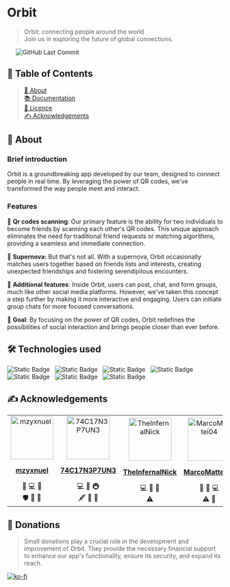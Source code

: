 # Orbit

> Orbit: connecting people around the world \
> Join us in exploring the future of global connections.

&nbsp;&nbsp;&nbsp;&nbsp;&nbsp;![GitHub Last Commit](https://img.shields.io/github/last-commit/eptastellar/Orbit)

## 📝 Table of Contents

> [🧐️ About](#-about) \
> [📚️ Documentation](https://github.com/eptastellar/orbit/wiki)\
> [📜️️️️️️️️️ Licence](/LICENSE) \
> [✍ Acknowledgements](#-authors)

## 🧐 About

### Brief introduction

Orbit is a groundbreaking app developed by our team, designed to connect people in real time. By leveraging the power of QR codes, we've transformed the way people meet and interact.

### Features

🔎 **Qr codes scanning**: Our primary feature is the ability for two individuals to become friends by scanning each other's QR codes. This unique approach eliminates the need for traditional friend requests or matching algorithms, providing a seamless and immediate connection.

🌌 **Supernova:** But that's not all. With a supernova, Orbit occasionally matches users together based on friends lists and interests, creating unexpected friendships and fostering serendipitous encounters.

🔗 **Additional features**: Inside Orbit, users can post, chat, and form groups, much like other social media platforms. However, we've taken this concept a step further by making it more interactive and engaging. Users can initiate group chats for more focused conversations.

🎯 **Goal**: By focusing on the power of QR codes, Orbit redefines the possibilities of social interaction and brings people closer than ever before.

## 🛠️ Technologies used

![Static Badge](https://img.shields.io/badge/TypeScript-%23007acc?style=for-the-badge&logo=typescript&labelColor=black)&nbsp;&nbsp;
![Static Badge](https://img.shields.io/badge/Tauri-%23ffc131?style=for-the-badge&logo=tauri&labelColor=black)&nbsp;&nbsp;
![Static Badge](https://img.shields.io/badge/Nextjs-%23ffffff?style=for-the-badge&logo=next.js&labelColor=black)&nbsp;&nbsp;
![Static Badge](https://img.shields.io/badge/React-61DBFB?style=for-the-badge&logo=react&labelColor=black)&nbsp;&nbsp;
![Static Badge](https://img.shields.io/badge/Express-%23ffffff?style=for-the-badge&logo=express&labelColor=black)&nbsp;&nbsp;
![Static Badge](https://img.shields.io/badge/Firebase-%23F5820D?style=for-the-badge&logo=firebase&labelColor=black)&nbsp;&nbsp;
![Static Badge](https://img.shields.io/badge/Neo4j-%230096FF?style=for-the-badge&logo=neo4j&labelColor=black)&nbsp;&nbsp;

## ✍ Acknowledgements

<table>
   <tr>
      <td align="center" style = "min-width: 100px;">
         <a href="https://github.com/mzyxnuel">
            <img src="https://avatars.githubusercontent.com/u/137792640" width="100px;" alt="mzyxnuel"/><br />
            <p><b>mzyxnuel</b></p>
         </a>
         <a title="Project Management">📆</a>
         <a title="Code">💻</a>
         <a title="Design">🎨</a><br />
         <a title="Security">🛡</a>
         <a title="Ideas, Planning, & Feedback">🤔</a>
         <a title="Reviewed Pull Requests">👀</a>
         </a>
      </td>
      <td align="center" style = "min-width: 100px;">
         <a href="https://github.com/74C17N3P7UN3">
            <img src="https://avatars.githubusercontent.com/u/89161150" width="100px;" alt="74C17N3P7UN3"/><br />
            <p><b>74C17N3P7UN3</b></p>
         </a>
         <a title="Code">💻</a>
         <a title="Design">🎨</a>
         <a title="Infrastructure (Hosting, Build-Tools, etc.)">🚇</a> <br />
         <a title="Content">🖋</a>
         <a title="Ideas, Planning, & Feedback">🤔</a>
         <a title="Reviewed Pull Requests">👀</a>
      </td>
      <td align="center" style = "min-width: 100px;">
         <a href="https://github.com/TheInfernalNick">
            <img src="https://avatars.githubusercontent.com/u/82029415" width="100px;" alt="TheInfernalNick"/><br />
            <p><b>TheInfernalNick</b></p>
         </a>
         <a title="Code">💻</a>
         <a title="Ideas, Planning, & Feedback">🤔</a>
         <a title="Documentation">📖</a> <br />
         <a title="Testing">⚠️</a>
      </td>
      <td align="center" style = "min-width: 100px;">
         <a href="https://github.com/MarcoMattei04">
            <img src="https://avatars.githubusercontent.com/u/151754542"
               width="100px;" alt="MarcoMattei04"/><br />
            <p><b>MarcoMattei04</b></p>
         </a>
         <a title="Documentation">📖</a>
         <a title="Design">🎨</a>
         <a title="Code">💻</a> <br/>
         <a title="Testing">⚠️</a>
         <a title="User Testing">📓</a>
      </td>
      <td align="center" style = "min-width: 100px;">
         <a href="https://github.com/itspomo">
            <img src="https://avatars.githubusercontent.com/u/102945599" width="100px;" alt="itspomo"/><br />
            <p><b>itspomo</b></p>
         </a>
         <a title="Promotion">📣</a>
         <a title="Audio">🔊</a>
         <a title="Testing">⚠️</a> <br />
         <a title="User Testing">📓</a>
      </td>
   </tr>
</table>

## 💸 Donations

> Small donations play a crucial role in the development and improvement of Orbit. They provide the necessary financial support to enhance our app's functionality, ensure its security, and expand its reach.

[![ko-fi](https://ko-fi.com/img/githubbutton_sm.svg)](https://ko-fi.com/E1E6SYFXS)
